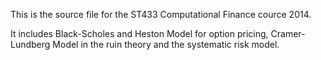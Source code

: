 This is the source file for the ST433 Computational Finance cource 2014.

It includes Black-Scholes and Heston Model for option pricing, Cramer-Lundberg Model in the ruin theory and the systematic risk model.
